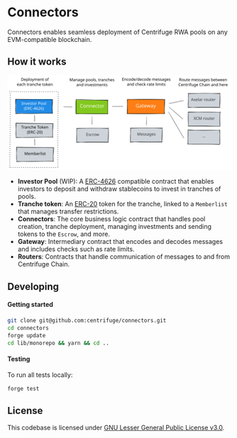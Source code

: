 # Connectors
Connectors enables seamless deployment of Centrifuge RWA pools on any EVM-compatible blockchain.

## How it works
<a href="https://github.com/centrifuge/connectors">
  <img alt="Centrifuge" src="contracts.svg">
</a>

- **Investor Pool** (WIP): A [ERC-4626](https://ethereum.org/en/developers/docs/standards/tokens/erc-4626/) compatible contract that enables investors to deposit and withdraw stablecoins to invest in tranches of pools.
- **Tranche token**: An [ERC-20](https://ethereum.org/en/developers/docs/standards/tokens/erc-20/) token for the tranche, linked to a `Memberlist` that manages transfer restrictions.
- **Connectors**: The core business logic contract that handles pool creation, tranche deployment, managing investments and sending tokens to the `Escrow`, and more.
- **Gateway**: Intermediary contract that encodes and decodes messages and includes checks such as rate limits.
- **Routers**: Contracts that handle communication of messages to and from Centrifuge Chain.

## Developing
#### Getting started
```sh
git clone git@github.com:centrifuge/connectors.git
cd connectors
forge update
cd lib/monorepo && yarn && cd ..
```

#### Testing
To run all tests locally:
```sh
forge test
```

## License
This codebase is licensed under [GNU Lesser General Public License v3.0](https://github.com/centrifuge/centrifuge-chain/blob/main/LICENSE).
